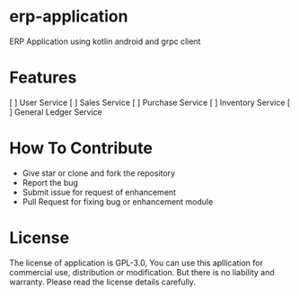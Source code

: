 # erp-application
ERP Application using kotlin android and grpc client

# Features
[ ] User Service
[ ] Sales Service
[ ] Purchase Service
[ ] Inventory Service
[ ] General Ledger Service

# How To Contribute
- Give star or clone and fork the repository
- Report the bug
- Submit issue for request of enhancement
- Pull Request for fixing bug or enhancement module

# License
The license of application is GPL-3.0, You can use this apllication for commercial use, distribution or modification. But there is no liability and warranty. Please read the license details carefully.